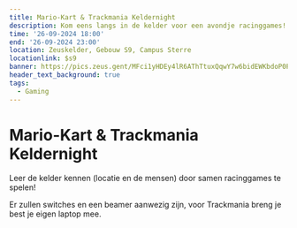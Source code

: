 ```yaml
---
title: Mario-Kart & Trackmania Keldernight
description: Kom eens langs in de kelder voor een avondje racinggames!
time: '26-09-2024 18:00'
end: '26-09-2024 23:00'
location: Zeuskelder, Gebouw S9, Campus Sterre
locationlink: $s9
banner: https://pics.zeus.gent/MFci1yHDEy4lR6AThTtuxQqwY7w6bidEWKbdoP0P.png
header_text_background: true
tags:
  - Gaming
---
```


# Mario-Kart & Trackmania Keldernight
Leer de kelder kennen (locatie en de mensen) door samen racinggames te spelen!

Er zullen switches en een beamer aanwezig zijn, voor Trackmania breng je best je eigen laptop mee.

